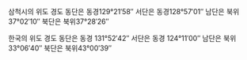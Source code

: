 
삼척시의 위도 경도
동단은 동경129°21′58″ 서단은 동경128°57′01″
남단은 북위37°02′10″  북단은 북위37°28′26″

한국의 위도 경도
동단은 동경 131°52′42″ 서단은 동경 124°11′00″
남단은 북위33°06′40″  북단은 북위43°00′39″